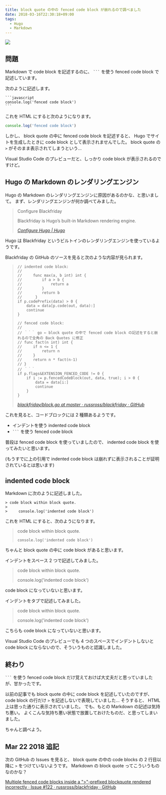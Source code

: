 ```yaml
---
title: block quote の中の fenced code block が崩れるので調べました
date: 2018-03-16T22:30:18+09:00
tags:
  - Hugo
  - Markdown
---
```


![](https://gohugo.io/img/hugo.png)

<!--more-->

## 問題

Markdown で code block を記述するのに、 ```` ``` ```` を使う fenced code block で記述しています。

次のように記述します。

````
```javascript
console.log('fenced code block')
```
````

これを HTML にすると次のようになります。

```javascript
console.log('fenced code block')
```

しかし、 block quote の中に fenced code block を記述すると、 Hugo でサイトを生成したときに code block として表示されませんでした。
block quote の `>` がそのまま表示されてしまうという…

<!-- Markdown に次のように記述します。

````
> fenced code block within block quote.
>
> ```javascript
> console.log('fenced code block')
> ```
```` -->

<!-- この表示では code block になっていないですよね。 -->

Visual Studio Code のプレビューだと、しっかり code block が表示されるのですけど。

## Hugo の Markdown のレンダリングエンジン

Hugo の Markdown のレンダリングエンジンに原因があるのかな、と思いまして。
まず、レンダリングエンジンが何か調べてみました。

> Configure Blackfriday
>
> Blackfriday is Hugo’s built-in Markdown rendering engine.
>
> <cite>[Configure Hugo | Hugo](https://gohugo.io/getting-started/configuration/#configure-blackfriday)</cite>

Hugo は Blackfriday というビルトインのレンダリングエンジンを使っているようです。

Blackfriday の GitHub のソースを見ると次のような内容が見られます。

>     // indented code block:
>     //
>     //     func max(a, b int) int {
>     //         if a > b {
>     //             return a
>     //         }
>     //         return b
>     //      }
>     if p.codePrefix(data) > 0 {
>         data = data[p.code(out, data):]
>         continue
>     }
>     
>     // fenced code block:
>     //
>     // ｀｀｀ go ← block quote の中で fenced code block の記述をすると崩れるので全角の Back Quotes に修正
>     // func fact(n int) int {
>     //     if n <= 1 {
>     //         return n
>     //     }
>     //     return n * fact(n-1)
>     // }
>     // ｀｀｀
>     if p.flags&EXTENSION_FENCED_CODE != 0 {
>         if i := p.fencedCodeBlock(out, data, true); i > 0 {
>             data = data[i:]
>             continue
>         }
>     }
>
> <cite>[blackfriday/block.go at master · russross/blackfriday · GitHub](https://github.com/russross/blackfriday)</cite>

これを見ると、コードブロックには 2 種類あるようです。

* インデントを使う indented code block
* ```` ``` ```` を使う fenced code block

普段は fenced code block を使っていましたので、 indented code block を使ってみたいと思います。

(もうすでに上の引用で indented code block は崩れずに表示されることが証明されているとは思います)

## indented code block

Markdown に次のように記述しました。

```
> code block within block quote.
>
>     console.log('indented code block')
```

これを HTML にすると、次のようになります。

> code block within block quote.
>
>     console.log('indented code block')

<!-- スペース 2 つじゃだめだったので、 4 つにしています。 -->

ちゃんと block quote の中に code block があると思います。

インデントをスペース 2 つで記述してみました。

> code block within block quote.
>
>   console.log('indented code block')

code block になっていないと思います。

インデントをタブで記述してみました。

> code block within block quote.
>
> 	console.log('indented code block')

こちらも code block になっていないと思います。

Visual Studio Code のプレビューでも 4 つのスペースでインデントしないと code block にならないので、そういうものと認識しました。

## 終わり

```` ``` ```` を使う fenced code block だけ覚えておけば大丈夫だと思っていましたが、甘かったです。

以前の記事でも block quote の中に code block を記述していたのですが、 code block の行だけ `>` を記述しないで表現していました…
そうすると、 HTML 上は思った通りに表示されていました。
でも、もとの Markdown の記述は気持ち悪い。
よくこんな気持ち悪い状態で放置しておけたものだ、と思ってしまいました。

ちゃんと調べよう。

## Mar 22 2018 追記

次の GitHub の Issues を見ると、 block quote の中の code blocks の 2 行目以降に `>` をつけていないようです。
Markdown の block quote ってこういうものなのかな？

[Multiple fenced code blocks inside a ">"-prefixed blockquote rendered incorrectly · Issue #122 · russross/blackfriday · GitHub](https://github.com/russross/blackfriday/issues/122)
